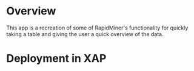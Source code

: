# Overview
This app is a recreation of some of RapidMiner's functionality for quickly taking a table and giving the user a quick overview of the data.

# Deployment in XAP


